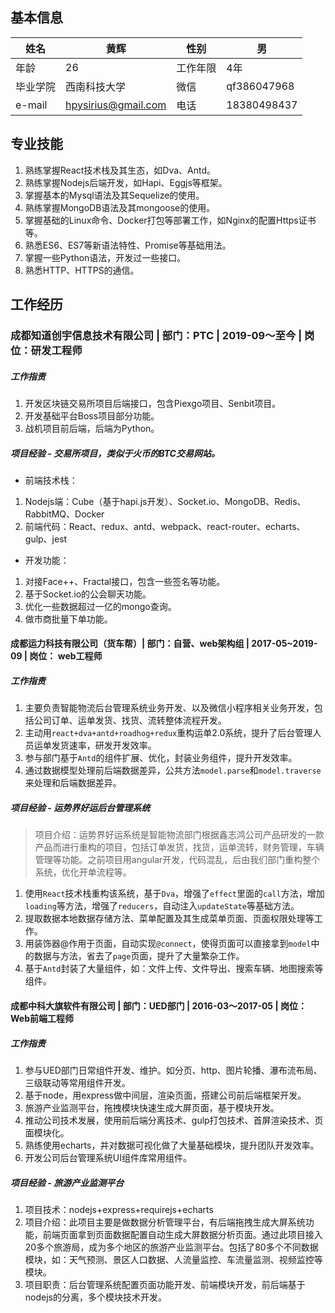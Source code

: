 ## 基本信息
| 姓名|黄辉|性别|男|
|--|--|--|--|
| 年龄 | 26  | 工作年限 | 4年 |
| 毕业学院 | 西南科技大学 | 微信| qf386047968 |
|e-mail| hpysirius@gmail.com | 电话 | 18380498437 |

## 专业技能
1. 熟练掌握React技术栈及其生态，如Dva、Antd。
2. 熟练掌握Nodejs后端开发，如Hapi、Eggjs等框架。
3. 掌握基本的Mysql语法及其Sequelize的使用。
4. 熟练掌握MongoDB语法及其mongoose的使用。
5. 掌握基础的Linux命令、Docker打包等部署工作，如Nginx的配置Https证书等。
6. 熟悉ES6、ES7等新语法特性、Promise等基础用法。
7. 掌握一些Python语法，开发过一些接口。
8. 熟悉HTTP、HTTPS的通信。


## 工作经历
### 成都知道创宇信息技术有限公司 | 部门：PTC | 2019-09～至今 | 岗位：研发工程师
##### 工作指责
1. 开发区块链交易所项目后端接口，包含Piexgo项目、Senbit项目。
2. 开发基础平台Boss项目部分功能。
3. 战机项目前后端，后端为Python。

##### 项目经验 - 交易所项目，类似于火币的BTC交易网站。
* 前端技术栈：
1. Nodejs端：Cube（基于hapi.js开发）、Socket.io、MongoDB、Redis、RabbitMQ、Docker
2. 前端代码：React、redux、antd、webpack、react-router、echarts、gulp、jest
* 开发功能：
1. 对接Face++、Fractal接口，包含一些签名等功能。
2. 基于Socket.io的公会聊天功能。
3. 优化一些数据超过一亿的mongo查询。
4. 做市商批量下单功能。

#### 成都运力科技有限公司（货车帮）| 部门：自营、web架构组 | 2017-05~2019-09 | 岗位： web工程师
##### 工作指责
1. 主要负责智能物流后台管理系统业务开发、以及微信小程序相关业务开发，包括公司订单、运单发货、找货、流转整体流程开发。
2. 主动用`react+dva+antd+roadhog+redux`重构运单2.0系统，提升了后台管理人员运单发货速率，研发开发效率。
3. 参与部门基于`Antd`的组件扩展、优化，封装业务组件，提升开发效率。
4. 通过数据模型处理前后端数据差异，公共方法`model.parse`和`model.traverse`来处理和后端数据差异。

##### 项目经验 - 运势界好运后台管理系统
> 项目介绍：运势界好运系统是智能物流部门根据鑫志鸿公司产品研发的一款产品而进行重构的项目，包括订单发货，找货，运单流转，财务管理，车辆管理等功能。之前项目用angular开发，代码混乱，后由我们部门重构整个系统，优化开单流程等。
1. 使用`React`技术栈重构该系统，基于`Dva`，增强了`effect`里面的`call`方法，增加`loading`等方法，增强了`reducers`，自动注入`updateState`等基础方法。
2. 提取数据本地数据存储方法、菜单配置及其生成菜单页面、页面权限处理等工作。
3. 用装饰器@作用于页面，自动实现`@connect`，使得页面可以直接拿到`model`中的数据与方法，省去了`page`页面，提升了大量繁杂工作。
4. 基于`Antd`封装了大量组件，如：文件上传、文件导出、搜索车辆、地图搜索等组件。


#### 成都中科大旗软件有限公司 | 部门：UED部门 | 2016-03～2017-05 | 岗位：Web前端工程师
##### 工作指责
1. 参与UED部门日常组件开发、维护。如分页、http、图片轮播、瀑布流布局、三级联动等常用组件开发。
2. 基于node，用express做中间层，渲染页面，搭建公司前后端框架开发。
3. 旅游产业监测平台，拖拽模块快速生成大屏页面，基于模块开发。
4. 推动公司技术发展，使用前后端分离技术、gulp打包技术、首屏渲染技术、页面模块化。
5. 熟练使用echarts，并对数据可视化做了大量基础模块，提升团队开发效率。
6. 开发公司后台管理系统UI组件库常用组件。

##### 项目经验 - 旅游产业监测平台
1. 项目技术：nodejs+express+requirejs+echarts
2. 项目介绍：此项目主要是做数据分析管理平台，有后端拖拽生成大屏系统功能，前端页面拿到页面数据配置自动生成大屏数据分析页面。通过此项目接入20多个旅游局，成为多个地区的旅游产业监测平台。包括了80多个不同数据模块，如：天气预测、景区人口数据、人流量监控、车流量监测、视频监控等模块。
3. 项目职责：后台管理系统配置页面功能开发、前端模块开发，前后端基于nodejs的分离，多个模块技术开发。

